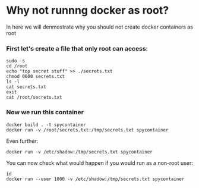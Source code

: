 # Why not runnng docker as root?

In here we will denmostrate why you should not create docker containers as root

### First let's create a file that only root can access:
```
sudo -s
cd /root
echo "top secret stuff" >> ./secrets.txt 
chmod 0600 secrets.txt
ls -l
cat secrets.txt
exit
cat /root/secrets.txt
```

### Now we run this container
```
docker build . -t spycontainer
docker run -v /root/secrets.txt:/tmp/secrets.txt spycontainer
```

Even further:
```
docker run -v /etc/shadow:/tmp/secrets.txt spycontainer
```

You can now check what would happen if you would run as a non-root user:
```
id
docker run --user 1000 -v /etc/shadow:/tmp/secrets.txt spycontainer
```